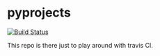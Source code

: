 # pyprojects 
[![Build Status](https://travis-ci.org/shkhaliq/pyprojects.svg)](https://travis-ci.org/shkhaliq/pyprojects)


This repo is there just to play around with travis CI.

